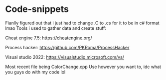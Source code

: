 # Code-snippets
Fianlly figured out that i just had to change .C to .cs for it to be in c# format lmao
Tools i used to gather data and create stuff:

Cheat engine 7.5: https://cheatengine.org/

Process hacker: https://github.com/PKRoma/ProcessHacker

Visual studio 2022: https://visualstudio.microsoft.com/vs/


Most recent file being ColorChange.cpp
Use however you want to, idc what you guys do with my code lol
